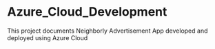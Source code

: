 # Azure_Cloud_Development
 This project documents Neighborly Advertisement App developed and deployed using Azure Cloud 
